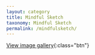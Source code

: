 ```yaml
---
layout: category
title: Mindful Sketch
taxonomy: Mindful Sketch
permalink: /mindfulsketch/
---
```


[View image gallery](gallery){:class="btn"}

